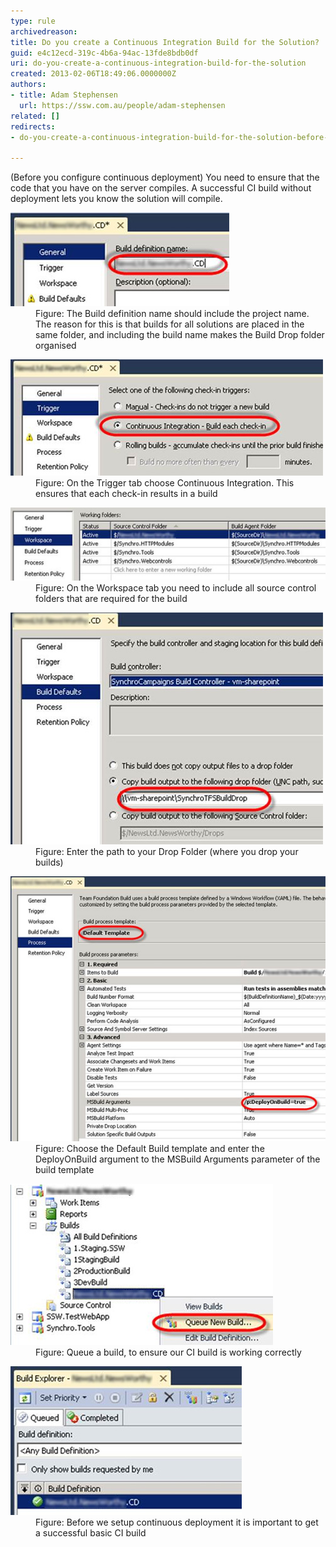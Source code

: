 ```yaml
---
type: rule
archivedreason: 
title: Do you create a Continuous Integration Build for the Solution?
guid: e4c12ecd-319c-4b6a-94ac-13fde8bdb0df
uri: do-you-create-a-continuous-integration-build-for-the-solution
created: 2013-02-06T18:49:06.0000000Z
authors:
- title: Adam Stephensen
  url: https://ssw.com.au/people/adam-stephensen
related: []
redirects:
- do-you-create-a-continuous-integration-build-for-the-solution-before-configuring-continuous-deployment

---
```


(Before you configure continuous deployment) You need to ensure that the code that you have on the server compiles. A successful CI build without deployment lets you know the solution will compile.

<!--endintro-->
<dl class="image"><dt>
      <img src="ci-build-1.jpg" alt="">
   </dt><dd>Figure: The Build definition name should include the project name. The reason for this is that builds for all solutions are placed in the same folder, and including the build name makes the Build Drop folder organised</dd></dl><dl class="image"><dt>
      <img src="ci-build-2.jpg" alt="">
   </dt><dd>Figure: On the Trigger tab choose Continuous Integration. This ensures that each check-in results in a build</dd></dl><dl class="image"><dt>
      <img src="ci-build-3.jpg" alt="">
   </dt><dd>Figure: On the Workspace tab you need to include all source control folders that are required for the build</dd></dl><dl class="image"><dt>
      <img src="ci-build-4.jpg" alt="">
   </dt><dd>Figure: Enter the path to your Drop Folder (where you drop your builds)</dd></dl><dl class="image"><dt>
      <img src="ci-build-5.jpg" alt="">
   </dt><dd>Figure: Choose the Default Build template and enter the DeployOnBuild argument to the MSBuild Arguments parameter of the build template</dd></dl><dl class="image"><dt>
      <img src="ci-build-6.jpg" alt="">
   </dt><dd>Figure: Queue a build, to ensure our CI build is working correctly</dd></dl><dl class="image"><dt>
      <img src="ci-build-7.jpg" alt="">
   </dt><dd>Figure: Before we setup continuous deployment it is important to get a successful basic CI build</dd></dl>
